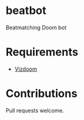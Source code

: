 # beatbot

Beatmatching Doom bot

# Requirements

- [Vizdoom](https://github.com/Farama-Foundation/ViZDoom/tree/master)

# Contributions

Pull requests welcome.
